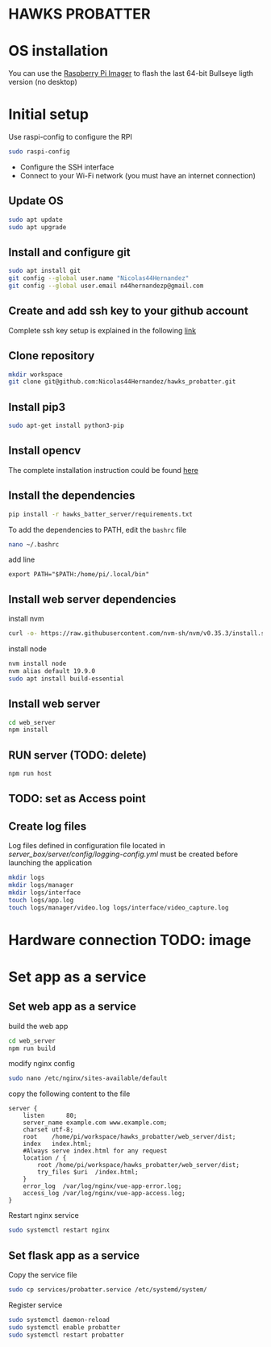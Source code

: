 # HAWKS PROBATTER

# OS installation
You can use the [Raspberry Pi Imager](https://www.raspberrypi.com/software/) to flash the last 64-bit Bullseye ligth version (no desktop)


# Initial setup

Use raspi-config to configure the RPI
```bash
sudo raspi-config
```
- Configure the SSH interface
- Connect to your Wi-Fi network (you must have an internet connection)

## Update OS

```bash
sudo apt update
sudo apt upgrade
```

## Install and configure git

```bash
sudo apt install git
git config --global user.name "Nicolas44Hernandez"
git config --global user.email n44hernandezp@gmail.com
```

## Create and add ssh key to your github account

Complete ssh key setup is explained in the following [link](https://docs.github.com/es/authentication/connecting-to-github-with-ssh/generating-a-new-ssh-key-and-adding-it-to-the-ssh-agent)

## Clone repository

```bash
mkdir workspace
git clone git@github.com:Nicolas44Hernandez/hawks_probatter.git
```

## Install pip3

```bash
sudo apt-get install python3-pip
```

## Install opencv
The complete installation instruction could be found [here](https://qengineering.eu/install-opencv-lite-on-raspberry-pi.html)

## Install the dependencies
```bash
pip install -r hawks_batter_server/requirements.txt
```

To add the dependencies to PATH, edit the `bashrc` file

```bash
nano ~/.bashrc
```
add line
```
export PATH="$PATH:/home/pi/.local/bin"
```

## Install web server dependencies
install nvm
```bash
curl -o- https://raw.githubusercontent.com/nvm-sh/nvm/v0.35.3/install.sh | bash
```

install node
```bash
nvm install node
nvm alias default 19.9.0
sudo apt install build-essential
```

## Install web server
```bash
cd web_server
npm install
```

## RUN server (TODO: delete)
```bash
npm run host
```

## TODO: set as Access point

## Create log files

Log files defined in configuration file located in *server_box/server/config/logging-config.yml* must be created before launching the application

```bash
mkdir logs
mkdir logs/manager
mkdir logs/interface
touch logs/app.log 
touch logs/manager/video.log logs/interface/video_capture.log
```

# Hardware connection TODO: image

# Set app as a service
## Set web app as a service
build the web app
```bash
cd web_server
npm run build
```
modify nginx config
```bash
sudo nano /etc/nginx/sites-available/default
```
copy the following content to the file
```
server {
    listen      80;
    server_name example.com www.example.com;
    charset utf-8;
    root    /home/pi/workspace/hawks_probatter/web_server/dist;
    index   index.html;
    #Always serve index.html for any request
    location / {
        root /home/pi/workspace/hawks_probatter/web_server/dist;
        try_files $uri  /index.html;
    }
    error_log  /var/log/nginx/vue-app-error.log;
    access_log /var/log/nginx/vue-app-access.log;
}
```
Restart nginx service
```bash
sudo systemctl restart nginx
```

## Set flask app as a service
Copy the service file
```bash
sudo cp services/probatter.service /etc/systemd/system/
```

Register service
```bash
sudo systemctl daemon-reload
sudo systemctl enable probatter
sudo systemctl restart probatter
```
